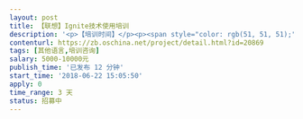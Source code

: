 ```yaml
---                
layout: post       
title: 【联想】Ignite技术使用培训           
description: '<p>【培训时间】</p><p><span style="color: rgb(51, 51, 51);">2018-6-15（周五）</span></p><p><span style="color: rgb(51, 51, 51);">【培训地点】</span></p><p><span style="color: rgb(51, 51, 51);">北京</span></p><p>【培训内容】</p><p>技术培训要包含一些培训点：</p><p>1. Ignite 作为RDBMS的缓存,能否不同Cache 进行Join ?</p><p>2. Ignite 数据库能不能和RDBMS 同步? 有没有方案?</p><p>3. Ignite 作为Cache 性能怎么样? 有没有相关报告?</p><p>4. Ignite 作为 RDBMS 性能怎么样? 有无报告?</p><p>5. Ignite Cache的查询性能是不是线性的? (增加Cache的记录数,不影响单条的查询性能 ?)</p><p>6. Ignite 的内存消耗怎么样? (文本数据加载到Cache ,内存按什么比例增加? 同样的数据,RDBMS 和Ignite SQL 内存占用怎么样?)</p><p>7. Ignite 加速Hadoop ,性能提高多少?</p><p>8. Ignite 加速Spark 有哪些方案? 效果怎么样?</p><p>9. Ignite 并行计算提高Web的响应时间?</p><p>10. Ignite 有无响应式计算的案例( 类似于 RxJava ,reactor等)</p><p>11. Ignite的Cluster 实际上怎么样? 能否保障高可用?</p><p>12. Ignite 调优有哪些好的经验?</p><p>13. Ignite 配置又没最佳实践 ?</p><p>【验收方式】</p><p>完成培训内容。</p>'     
contenturl: https://zb.oschina.net/project/detail.html?id=20869      
tags: [其他语言,培训咨询]            
salary: 5000-10000元          
publish_time: '已发布 12 分钟'         
start_time: '2018-06-22 15:05:50'           
apply: 0                   
time_range: 3 天              
status: 招募中                  
---                 
```

